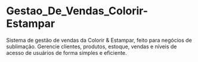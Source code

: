 # Gestao_De_Vendas_Colorir-Estampar
Sistema de gestão de vendas da Colorir &amp; Estampar, feito para negócios de sublimação. Gerencie clientes, produtos, estoque, vendas e níveis de acesso de usuários de forma simples e eficiente.

